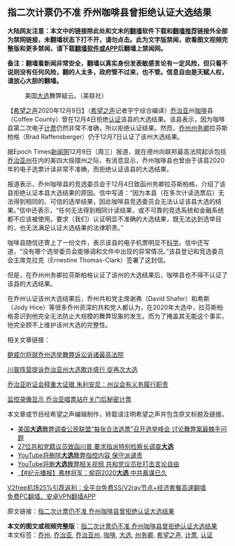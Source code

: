  <h2>指二次计票仍不准 乔州咖啡县曾拒绝认证大选结果</h2> <p class="notice"><b>大陆网友注意：本文中的链接除此处和文末的<a href="https://github.com/bannedbook/fanqiang" >翻墙</a>软件下载和<a href="https://github.com/killgcd/justmysocks/blob/master/README.md">翻墙推荐</a>链接外全部为禁网链接，未翻墙状态下打不开，请勿点击。此为文字版禁闻，欲看图文视频完整版和更多禁闻，请下载<a href="https://github.com/bannedbook/fanqiang">翻墙软件或APP</a>后翻墙上禁闻网。</p><p>备注：翻墙看新闻非常安全，翻墙以真实身份发表敏感言论有一定风险，但只看不说则没有任何风险，翻的人太多，政府管不过来，也不管。信息自由是天赋人权，请放心大胆的翻墙。</b></p>  <div class="entry"> <figure><figcaption>美国<a href="https://www.bannedbook.org/bnews/tag/%e5%a4%a7%e9%80%89/" class="st_tag internal_tag" rel="tag" title="标签 大选 下的日志">大选</a>舞弊疑云。（美联社）</figcaption></figure> <p>【<span class='wp_keywordlink_affiliate'><a href="https://www.soundofhope.org" title="希望之声" target="_blank">希望之声</a></span>2020年12月9日】（<a href="https://www.bannedbook.org/bnews/tag/%e5%b8%8c%e6%9c%9b%e4%b9%8b%e5%a3%b0/" class="st_tag internal_tag" rel="tag" title="标签 希望之声 下的日志">希望之声</a>记者宇宁综合编译）<a href="https://www.bannedbook.org/bnews/tag/%E4%B9%94%E6%B2%BB%E4%BA%9A/" class="st_tag internal_tag" rel="tag" title="标签 乔治亚 下的日志">乔治亚</a>州<a href="https://www.bannedbook.org/bnews/tag/%e5%92%96%e5%95%a1/" class="st_tag internal_tag" rel="tag" title="标签 咖啡 下的日志">咖啡</a>县（Coffee County）曾在12月4日拒绝<a href="https://www.bannedbook.org/bnews/tag/%E8%AE%A4%E8%AF%81/" class="st_tag internal_tag" rel="tag" title="标签 认证 下的日志">认证</a>该县的大选结果。该县表示，因为咖啡县第二次电子<a href="https://www.bannedbook.org/bnews/tag/%E8%AE%A1%E7%A5%A8/" class="st_tag internal_tag" rel="tag" title="标签 计票 下的日志">计票</a>仍然非常不准确，所以拒绝认证结果。然而，<a href="https://www.bannedbook.org/bnews/tag/%E4%B9%94%E5%B7%9E/" class="st_tag internal_tag" rel="tag" title="标签 乔州 下的日志">乔州</a><a href="https://www.bannedbook.org/bnews/tag/%E5%B7%9E%E5%8A%A1%E5%8D%BF/" class="st_tag internal_tag" rel="tag" title="标签 州务卿 下的日志">州务卿</a>拉芬斯柏格（Brad Raffensberger）仍于12月7日认证了该州大选结果。</p> <p>据Epoch Times<span class='wp_keywordlink_affiliate'><a href="https://www.bannedbook.org/" title="新闻网">新闻网</a></span>12月9日（周三）报道，就在德州向联邦最高法院起诉包括<a href="https://www.bannedbook.org/bnews/tag/%e4%b9%94%e6%b2%bb%e4%ba%9a%e5%b7%9e/" class="st_tag internal_tag" rel="tag" title="标签 乔治亚州 下的日志">乔治亚州</a>在内的美四大摇摆州之际，有消息显示，乔州咖啡县也曾由于该县2020年的电子选票计读非常不准确，而拒绝认证该县的大选结果。</p> <p>报道表示，乔州咖啡县的竞选委员会于12月4日致函州务卿拉芬斯柏格，介绍了该县拒绝认证本县大选结果的原因。信中写道：“因为本县（在多次计读选票后）无法得到相同的、可信的选举结果，因此咖啡县竞选委员会无法认证该县大选的结果。”信中还表示，“任何无法得到相同计读结果，或不可靠的竞选系统和金融系统都不应该被使用。要求（我们）认证明显不准确的大选结果，既无法达到选举目的，也无法满足认证大选结果的法律职责。”</p> <p>咖啡县随信还寄上了一份文件，表示该县的电子机票明显不<span class='wp_keywordlink'><a href="https://www.bannedbook.org/forum11/topic309.html" title="禁片：“科学”的棍子" target="_blank">科学</a></span>。信中还写道，“没有哪个选举委员会能够调和文件中出现的异常情况。”该县登记和竞选委员会主席克拉克（Ernestine Thomas-Clark）签署了这封信。 </p>  <p>但是，在乔州州务卿拉芬斯柏格认证了该州的大选结果后，咖啡县也不得不认证了该县的大选结果。</p> <p>在乔州认证该州大选结果后，乔州共和党主席谢弗（David Shafer）和希斯（Jody Hice）等很多乔州资深的共和党人都认为，在2020年大选中，拉芬斯柏格意识到他完全无法防止大规模的舞弊现象的发生。而为了掩盖其无能这个事实，他完全顾不上维护该州大选的完整性。</p> <p></p> <p>相关文章链接：</p>  <p><a href="https://www.soundofhope.org/post/451315">鲍威尔将就乔州选举舞弊诉讼诉诸最高法院</a></p> <p><a href="https://www.soundofhope.org/post/450712">川普阵营提诉乔治亚州大选欺诈盛行 促再次大选</a></p> <p><a href="https://www.soundofhope.org/post/449929">乔治亚听证会释重大证据 朱利安尼：州议会有义务履行职责</a></p> <p><a href="https://www.soundofhope.org/post/449872">监控录像显示 乔治亚唱票站在关门后秘密计票</a></p>  <p>本文章或节目经希望之声编辑制作，转载请注明希望之声并包含原文标题及链接。</p> <ul class='op-related-articles' title='相关阅读'> <li><a href='https://www.bannedbook.org/bnews/bannedvideo/20201210/1444986.html' target='_blank'>美国<b>大选</b>舞弊调查公民联盟“每张合法选票”召开选举峰会 讨论舞弊案最棘手问题</a></li> <li><a href='https://www.bannedbook.org/bnews/topimagenews/20201210/1444978.html' target='_blank'>27位共和党籍议员致函川普 要求指派特别检察长调查<b>大选</b></a></li> <li><a href='https://www.bannedbook.org/bnews/cbnews/20201210/1444975.html' target='_blank'>YouTube将删除<b>大选</b>舞弊指控内容 保守派谴责</a></li> <li><a href='https://www.bannedbook.org/bnews/worldnews/usa/20201210/1444954.html' target='_blank'>YouTube将删<b>大选</b>舞弊相关视频 共和党议员批打击言论自由</a></li> <li><a href='https://www.bannedbook.org/bnews/bannedvideo/20201210/1444952.html' target='_blank'>【#纪元播报】弗林将军：偷窃2020<b>大选</b> 中共蓄谋已久</a></li> </ul> <p class="texttj"> <a href="https://github.com/bannedbook/fanqiang/wiki/V2ray%E6%9C%BA%E5%9C%BA" target="_blank">V2free机场25%引荐返利：全平台免费SS/V2ray节点+经济套餐高速翻墙</a><br/> <a href="https://github.com/bannedbook/fanqiang/wiki/%E7%A6%81%E9%97%BB%E7%BD%91%E5%AE%89%E5%8D%93%E7%BF%BB%E5%A2%99%E6%96%B0%E9%97%BBAPP" target="_blank">免费PC翻墙、安卓VPN翻墙APP</a></p><p>原文链接：<a class="src_link"  href="https://www.soundofhope.org/post/451987" target="_blank">指二次计票仍不准 乔州咖啡县曾拒绝认证大选结果</a></p><a name='sharetosocial'></a>       <div><b>本文的图文或视频完整版</b>：<a href='https://www.bannedbook.org/bnews/comments/20201210/1444999.html'>指二次计票仍不准 乔州咖啡县曾拒绝认证大选结果</a></div>  </div><!--END ENTRY--> <div class="postfooter"> <div>本文标签：<a href="https://www.bannedbook.org/bnews/tag/%E4%B9%94%E5%B7%9E/" rel="tag">乔州</a>, <a href="https://www.bannedbook.org/bnews/tag/%E4%B9%94%E6%B2%BB%E4%BA%9A/" rel="tag">乔治亚</a>, <a href="https://www.bannedbook.org/bnews/tag/%e4%b9%94%e6%b2%bb%e4%ba%9a%e5%b7%9e/" rel="tag">乔治亚州</a>, <a href="https://www.bannedbook.org/bnews/tag/%e5%92%96%e5%95%a1/" rel="tag">咖啡</a>, <a href="https://www.bannedbook.org/bnews/tag/%e5%a4%a7%e9%80%89/" rel="tag">大选</a>, <a href="https://www.bannedbook.org/bnews/tag/%E5%B7%9E%E5%8A%A1%E5%8D%BF/" rel="tag">州务卿</a>, <a href="https://www.bannedbook.org/bnews/tag/%e5%b8%8c%e6%9c%9b%e4%b9%8b%e5%a3%b0/" rel="tag">希望之声</a>, <a href="https://www.bannedbook.org/bnews/tag/%E8%AE%A1%E7%A5%A8/" rel="tag">计票</a>, <a href="https://www.bannedbook.org/bnews/tag/%E8%AE%A4%E8%AF%81/" rel="tag">认证</a></div>  </div><!--END POSTFOOTER--> 